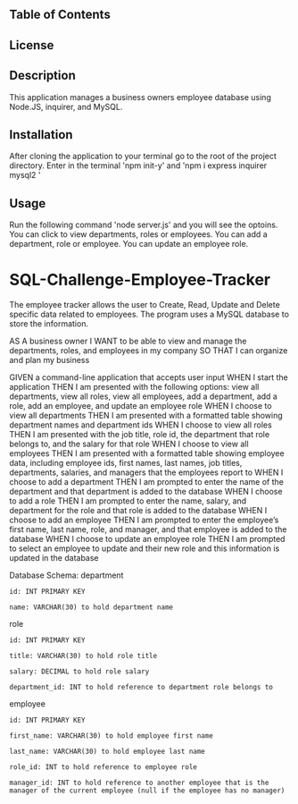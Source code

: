 ## Table of Contents

## License

## Description

This application manages a business owners employee database using Node.JS, inquirer, and MySQL. 

## Installation

After cloning the application to your terminal go to the root of the project directory. Enter in the terminal 'npm init-y' and 'npm i express inquirer mysql2 '


## Usage

Run the following command 'node server.js' and you will see the optoins. You can click to view departments, roles or employees. You can add a department, role or employee. You can update an employee role. 


# SQL-Challenge-Employee-Tracker
The employee tracker allows the user to Create, Read, Update and Delete specific data related to employees. The program uses a MySQL database to store the information. 


AS A business owner
I WANT to be able to view and manage the departments, roles, and employees in my company
SO THAT I can organize and plan my business

GIVEN a command-line application that accepts user input
WHEN I start the application
THEN I am presented with the following options: view all departments, view all roles, view all employees, add a department, add a role, add an employee, and update an employee role
WHEN I choose to view all departments
THEN I am presented with a formatted table showing department names and department ids
WHEN I choose to view all roles
THEN I am presented with the job title, role id, the department that role belongs to, and the salary for that role
WHEN I choose to view all employees
THEN I am presented with a formatted table showing employee data, including employee ids, first names, last names, job titles, departments, salaries, and managers that the employees report to
WHEN I choose to add a department
THEN I am prompted to enter the name of the department and that department is added to the database
WHEN I choose to add a role
THEN I am prompted to enter the name, salary, and department for the role and that role is added to the database
WHEN I choose to add an employee
THEN I am prompted to enter the employee’s first name, last name, role, and manager, and that employee is added to the database
WHEN I choose to update an employee role
THEN I am prompted to select an employee to update and their new role and this information is updated in the database


Database Schema:
department

    id: INT PRIMARY KEY

    name: VARCHAR(30) to hold department name

role

    id: INT PRIMARY KEY

    title: VARCHAR(30) to hold role title

    salary: DECIMAL to hold role salary

    department_id: INT to hold reference to department role belongs to

employee

    id: INT PRIMARY KEY

    first_name: VARCHAR(30) to hold employee first name

    last_name: VARCHAR(30) to hold employee last name

    role_id: INT to hold reference to employee role

    manager_id: INT to hold reference to another employee that is the manager of the current employee (null if the employee has no manager)



